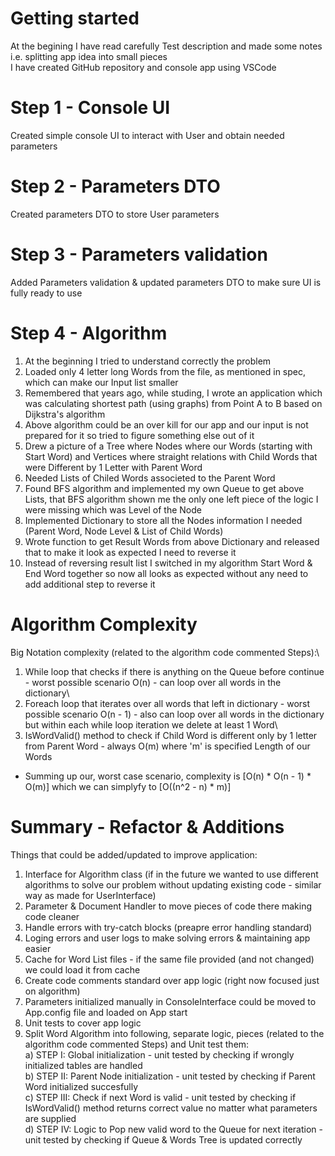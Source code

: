 # Getting started

At the begining I have read carefully Test description and made some notes i.e. splitting app idea into small pieces\
I have created GitHub repository and console app using VSCode

# Step 1 - Console UI

Created simple console UI to interact with User and obtain needed parameters

# Step 2 - Parameters DTO

Created parameters DTO to store User parameters

# Step 3 - Parameters validation

Added Parameters validation & updated parameters DTO to make sure UI is fully ready to use

# Step 4 - Algorithm

1. At the beginning I tried to understand correctly the problem
2. Loaded only 4 letter long Words from the file, as mentioned in spec, which can make our Input list smaller
3. Remembered that years ago, while studing, I wrote an application which was calculating shortest path (using graphs) from Point A to B based on Dijkstra's algorithm
4. Above algorithm could be an over kill for our app and our input is not prepared for it so tried to figure something else out of it
5. Drew a picture of a Tree where Nodes where our Words (starting with Start Word) and Vertices where straight relations with Child Words that were Different by 1 Letter with Parent Word
6. Needed Lists of Chiled Words associeted to the Parent Word
7. Found BFS algorithm and implemented my own Queue to get above Lists, that BFS algorithm shown me the only one left piece of the logic I were missing which was Level of the Node
8. Implemented Dictionary to store all the Nodes information I needed (Parent Word, Node Level & List of Child Words)
9. Wrote function to get Result Words from above Dictionary and released that to make it look as expected I need to reverse it
10. Instead of reversing result list I switched in my algorithm Start Word & End Word together so now all looks as expected without any need to add additional step to reverse it

# Algorithm Complexity

Big Notation complexity (related to the algorithm code commented Steps):\
1) While loop that checks if there is anything on the Queue before continue - worst possible scenario O(n) - can loop over all words in the dictionary\
2) Foreach loop that iterates over all words that left in dictionary - worst possible scenario O(n - 1) - also can loop over all words in the dictionary but within each while loop iteration we delete at least 1 Word\
3) IsWordValid() method to check if Child Word is different only by 1 letter from Parent Word - always O(m) where 'm' is specified Length of our Words
- Summing up our, worst case scenario, complexity is [O(n) * O(n - 1) * O(m)] which we can simplyfy to [O((n^2 - n) * m)]

# Summary - Refactor & Additions

Things that could be added/updated to improve application:
1. Interface for Algorithm class (if in the future we wanted to use different algorithms to solve our problem without updating existing code - similar way as made for UserInterface)
2. Parameter & Document Handler to move pieces of code there making code cleaner
3. Handle errors with try-catch blocks (preapre error handling standard)
4. Loging errors and user logs to make solving errors & maintaining app easier
5. Cache for Word List files - if the same file provided (and not changed) we could load it from cache
6. Create code comments standard over app logic (right now focused just on algorithm)
7. Parameters initialized manually in ConsoleInterface could be moved to App.config file and loaded on App start
8. Unit tests to cover app logic
9. Split Word Algorithm into following, separate logic, pieces (related to the algorithm code commented Steps) and Unit test them:\
a) STEP I: Global initialization - unit tested by checking if wrongly initialized tables are handled\
b) STEP II: Parent Node initialization - unit tested by checking if Parent Word initialized succesfully\
c) STEP III: Check if next Word is valid - unit tested by checking if IsWordValid() method returns correct value no matter what parameters are supplied\
d) STEP IV: Logic to Pop new valid word to the Queue for next iteration - unit tested by checking if Queue & Words Tree is updated correctly
